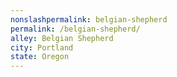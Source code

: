 ```yaml
---
﻿nonslashpermalink: belgian-shepherd
permalink: /belgian-shepherd/
alley: Belgian Shepherd
city: Portland
state: Oregon
---
```

